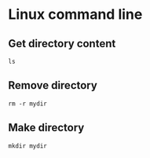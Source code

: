 
# Linux command line

## Get directory content
```
ls
```

## Remove directory
```
rm -r mydir
```
## Make directory
```
mkdir mydir
```

